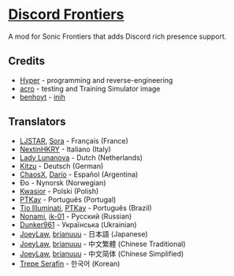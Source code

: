 # [Discord Frontiers](https://gamebanana.com/mods/423887)
A mod for Sonic Frontiers that adds Discord rich presence support.

## Credits
- [Hyper](https://github.com/HyperBE32) - programming and reverse-engineering
- [acro](https://github.com/acrolo) - testing and Training Simulator image
- [benhoyt](https://github.com/benhoyt) - [inih](https://github.com/benhoyt/inih)

## Translators
- [LJSTAR](https://twitter.com/LJSTAR_), [Sora](https://github.com/Sora-yx) - Français (France)
- [NextinHKRY](https://github.com/NextinMono) - Italiano (Italy)
- [Lady Lunanova](https://twitter.com/LadyLunanova) - Dutch (Netherlands)
- [Kitzu](https://twitter.com/AsuKitzu) - Deutsch (German)
- [ChaosX](https://twitter.com/ChaosX2006), [Darío](https://github.com/DarioSamo) - Español (Argentina)
- Đo - Nynorsk (Norwegian)
- [Kwasior](https://github.com/ThisKwasior) - Polski (Polish)
- [PTKay](https://github.com/PTKay) - Português (Portugal)
- [Tio Illuminati](https://twitter.com/ImTioIlluminati), [PTKay](https://github.com/PTKay) - Português (Brazil)
- [Nonami](https://gamebanana.com/members/1696613), [ik-01](https://github.com/ik-01) - Русский (Russian)
- [Dunker961](https://github.com/Dunker961) - Українська (Ukrainian)
- [JoeyLaw](https://www.youtube.com/@joeylaw123), [brianuuu](https://github.com/brianuuu) - 日本語 (Japanese)
- [JoeyLaw](https://www.youtube.com/@joeylaw123), [brianuuu](https://github.com/brianuuu) - 中文繁體 (Chinese Traditional)
- [JoeyLaw](https://www.youtube.com/@joeylaw123), [brianuuu](https://github.com/brianuuu) - 中文简体 (Chinese Simplified)
- [Trepe Serafin](https://gamebanana.com/members/2351910) - 한국어 (Korean)